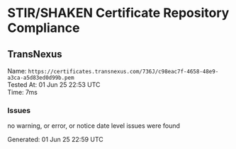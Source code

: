 # STIR/SHAKEN Certificate Repository Compliance

## TransNexus

Name: `https://certificates.transnexus.com/736J/c98eac7f-4658-48e9-a3ca-a5d83ed0d99b.pem`\
Tested At: 01 Jun 25 22:53 UTC\
Time: 7ms

### Issues

no warning, or error, or notice date level issues were found

Generated: 01 Jun 25 22:59 UTC